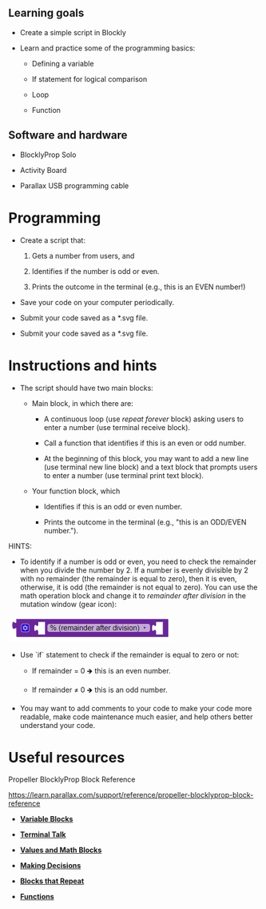 ## Learning goals

- Create a simple script in Blockly

- Learn and practice some of the programming basics:

  - Defining a variable

  - If statement for logical comparison

  - Loop

  - Function

## Software and hardware

- BlocklyProp Solo

- Activity Board

- Parallax USB programming cable

# Programming 

- Create a script that:

  1.  Gets a number from users, and

  2.  Identifies if the number is odd or even.

  3.  Prints the outcome in the terminal (e.g., this is an EVEN number!)

- Save your code on your computer periodically.

- Submit your code saved as a \*.svg file.

<!-- -->

- Submit your code saved as a \*.svg file.

# Instructions and hints

- The script should have two main blocks:

  - Main block, in which there are:

    - A continuous loop (use *repeat forever* block) asking users to enter a number (use terminal receive block).

    - Call a function that identifies if this is an even or odd number.

    - At the beginning of this block, you may want to add a new line (use terminal new line block) and a text block that prompts users to enter a number (use terminal print text block).

  - Your function block, which

    - Identifies if this is an odd or even number.

    - Prints the outcome in the terminal (e.g., "this is an ODD/EVEN number.").

HINTS:

- To identify if a number is odd or even, you need to check the remainder when you divide the number by 2. If a number is evenly divisible by 2 with no remainder (the remainder is equal to zero), then it is even, otherwise, it is odd (the remainder is not equal to zero). You can use the math operation block and change it to *remainder after division* in the mutation window (gear icon):

![Graphical user interface, application Description automatically generated](media/image1.png)

- Use \`if\` statement to check if the remainder is equal to zero or not:

  - If remainder = 0 🡺 this is an even number.

  - If remainder ≠ 0 🡺 this is an odd number.

- You may want to add comments to your code to make your code more readable, make code maintenance much easier, and help others better understand your code.

# Useful resources

Propeller BlocklyProp Block Reference

<https://learn.parallax.com/support/reference/propeller-blocklyprop-block-reference>

- [**Variable Blocks**](https://learn.parallax.com/tutorials/language/blocklyprop/simple-blocklyprop-programs-propeller-boards/variable-blocks)

- [**Terminal Talk**](https://learn.parallax.com/tutorials/language/blocklyprop/simple-blocklyprop-programs-propeller-boards/terminal-talk)

- [**Values and Math Blocks**](https://learn.parallax.com/tutorials/language/blocklyprop/simple-blocklyprop-programs-propeller-boards/values-and-math-blocks)

- [**Making Decisions**](https://learn.parallax.com/tutorials/language/blocklyprop/simple-blocklyprop-programs-propeller-boards/making-decisions)

- [**Blocks that Repeat**](https://learn.parallax.com/tutorials/language/blocklyprop/simple-blocklyprop-programs-propeller-boards/blocks-repeat)

- [**Functions**](https://learn.parallax.com/support/reference/propeller-blocklyprop-block-reference/functions)
